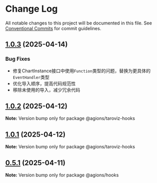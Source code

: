 # Change Log

All notable changes to this project will be documented in this file.
See [Conventional Commits](https://conventionalcommits.org) for commit guidelines.

## [1.0.3](https://github.com/Agions/TaroViz/compare/v1.0.2...v1.0.3) (2025-04-14)

### Bug Fixes

- 修复ChartInstance接口中使用`Function`类型的问题，替换为更具体的`EventHandler`类型
- 优化导入顺序，提高代码规范性
- 移除未使用的导入，减少冗余代码

## [1.0.2](https://github.com/Agions/TaroViz/compare/v1.0.1...v1.0.2) (2025-04-12)

**Note:** Version bump only for package @agions/taroviz-hooks

## [1.0.1](https://github.com/Agions/TaroViz/compare/v0.4.0...v1.0.1) (2025-04-12)

**Note:** Version bump only for package @agions/taroviz-hooks

## [0.5.1](https://github.com/Agions/TaroViz/compare/v0.4.0...v0.5.1) (2025-04-11)

**Note:** Version bump only for package @agions/hooks
